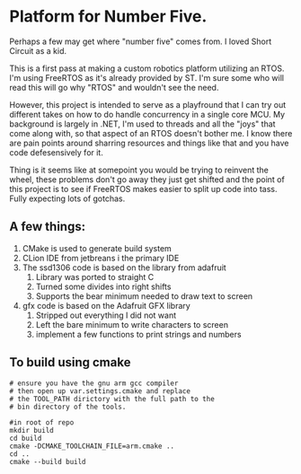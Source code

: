 # Platform for Number Five.

Perhaps a few may get where "number five" comes from. I loved Short Circuit as a kid.

This is a first pass at making a custom robotics platform utilizing an RTOS. I'm using FreeRTOS as it's already provided by ST. I'm sure some who will read this will go why "RTOS" and wouldn't see the need.

However, this project is intended to serve as a playfround that I can try out different takes on how to do handle concurrency in a single core MCU. My background is largely in .NET, I'm used to threads and all the "joys" that come along with, so that aspect of an RTOS doesn't bother me. I know there are pain points around sharring resources and things like that and you have code defesensively for it.

Thing is it seems like at somepoint you would be trying to reinvent the wheel, these problems don't go away they just get shifted and the point of this project is to see if FreeRTOS makes easier to split up code into tass. Fully expecting lots of gotchas.

## A few things:
1. CMake is used to generate build system
2. CLion IDE from jetbreans i the primary IDE
3. The ssd1306 code is based on the library from adafruit
    1. Library was ported to straight C
    2. Turned some divides into right shifts
    3. Supports the bear minimum needed to draw text to screen
4. gfx code is based on the Adafruit GFX library
    1. Stripped out everything I did not want
    2. Left the bare minimum to write characters to screen
    3. implement a few functions to print strings and numbers
    
## To build using cmake

```shell
# ensure you have the gnu arm gcc compiler
# then open up var.settings.cmake and replace
# the TOOL_PATH dirictory with the full path to the
# bin directory of the tools.

#in root of repo
mkdir build
cd build
cmake -DCMAKE_TOOLCHAIN_FILE=arm.cmake ..
cd ..
cmake --build build
```
